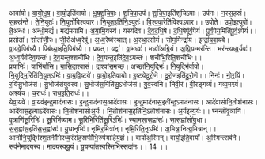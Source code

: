 

  
आवा॑यो। वा॒यो॒भू॒ष॒। वा॒यो॒इति॑वायो। भू॒ष॒शु॒चि॒पाः॒। शु॒चि॒पा॒उप॑। शु॒चि॒पा॒इति॑शुचिऽपाः। उप॑नः। न॒स्स॒हस्रं॑। स॒हस्र॑न्ते। ते॒नि॒युतः॑। नि॒युतो॑विश्ववार। नि॒युत॒इति॑नि॒ऽयुतः॑। वि॒श्व॒वा॒रेति॑विश्वऽवार।। उपो॑ते। उपो॒इत्युपो॑। ते॒अन्धः॑। अन्धो॒मद्यं॑। मद्य॑मयामि। अ॒या॒मि॒यस्य॑। यस्य॑देव। दे॒व॒द॒धि॒षे। द॒धि॒षेपू॑र्व॒पेयं॑। पू॒र्व॒पेय॒मिति॑पू॒र्व॒ऽपेयं॑।।  
प्रसोता॑। सोता॑जी॒रः। जी॒रोअ॑ध्व॒रेषु॑। अ॒ध्व॒रेष्व॑स्थात्। अ॒स्था॒त्सोमं॑। सोम॒मिन्द्रा॑य। इन्द्रा॑य॒वा॒यवे॑। वा॒यवे॒पिब॑ध्यै। पिब॑ध्या॒इति॒पिब॑ध्यै।। प्रयत्। यद्वां॑। वां॒मध्वः॑। मध्वो॑अग्रि॒यं। अ॒ग्रि॒यम्भर॑न्ति। भर॑न्त्यध्व॒र्यवः॑। अ॒ध्व॒र्यवो॑देव॒यन्तः॑। दे॒व॒यन्त॒श्शची॑भिः। दे॒व॒यन्त॒इति॑दे॒व॒ऽयन्तः॑। शची॑भि॒रिति॒शची॑भिः।।  
प्रयाभिः॑। याभि॑र्यासि। या॒सि॒दा॒श्वासं॑। दा॒श्वांस॒मच्छ॑। अच्छा॑नि॒युद्भिः॑। नि॒युद्भि॑र्वायो। नि॒युद्भि॒रिति॑नि॒युत्ऽभिः॑। वा॒य॒वि॒ष्टये॑। वा॒यो॒इति॑वायो। इ॒ष्टये॑दुरो॒णॆ। दु॒रो॒णइति॑दु॒रो॒णॆ।। निनः॑। नो॒र॒यिं। र॒यिंसु॒भोज॑सं। सु॒भोज॑संयुवस्व। सु॒भोज॑स॒मिति॑सु॒ऽभोज॑सं। यु॒व॒स्वनि। निवी॒रं। वी॒रङ्गव्यं॑। गव्य॒मश्व्यं॑। अश्व्यं॑च। च॒राधः॑। राध॒इति॒राधः॑।।  
येवा॒यवे॑। वा॒यव॑इन्द्र॒माद॑नासः। इ॒न्द्र॒माद॑नास॒आदे॑वासः। इ॒न्द्र॒माद॑नास॒इती॑न्द्र॒ऽमाद॑नासः। आदे॑वासोनि॒तोश॑नासः। आदे॑वास॒इत्याऽदे॑वासः। ऩि॒तोश॑नासोअ॒र्यः। नि॒तोश॑नास॒इति॑नि॒ऽतोश॑नासः। अ॒र्यइत्य॒र्यः।। घ्नन्तो॑वृ॒त्राणि॑। वृ॒त्राणि॑सू॒रिभिः॑। सू॒रिभि॑ष्याम। सू॒रिभि॒रिति॑सू॒रिऽभिः॑। स्या॒म॒सा॒स॒ह्वांसः॑। सा॒स॒ह्वांसो॑यु॒धा। स॒स॒ह्वांस॒इति॑स॒स॒ह्वांसः॑। यु॒धानृभिः॑। नृभि॑र॒मित्रा॑न्। नृभि॒रिति॒नृऽभिः॑। अ॒मित्रा॒नित्य॒मित्रा॑न्।।  
आनो॑नि॒युद्भि॑श्श॒तनी॑भिरध्व॒रंस॑ह॒स्रणी॑भि॒रुप॑याहिय॒ज्ञं।। वायो॑अ॒स्मिन्। वायो॒इति॒वायो॑। अ॒स्मिन्त्सव॑ने। सव॑नेमादयस्व। मा॒द॒य॒स्व॒यू॒यं। यू॒यम्पा॑तस्व॒स्तिभि॒स्सदा॑नः।। 14 ।।  
